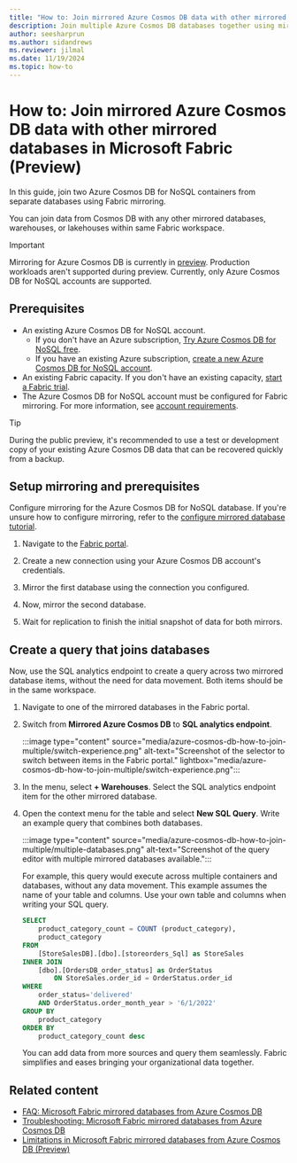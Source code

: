 ```yaml
---
title: "How to: Join mirrored Azure Cosmos DB data with other mirrored databases in Microsoft Fabric (Preview)"
description: Join multiple Azure Cosmos DB databases together using mirrored databases in Microsoft Fabric.
author: seesharprun
ms.author: sidandrews
ms.reviewer: jilmal
ms.date: 11/19/2024
ms.topic: how-to
---
```


# How to: Join mirrored Azure Cosmos DB data with other mirrored databases in Microsoft Fabric (Preview)

In this guide, join two Azure Cosmos DB for NoSQL containers from separate databases using Fabric mirroring.

You can join data from Cosmos DB with any other mirrored databases, warehouses, or lakehouses within same Fabric workspace.

> [!IMPORTANT]
> Mirroring for Azure Cosmos DB is currently in [preview](../fundamentals/preview.md). Production workloads aren't supported during preview. Currently, only Azure Cosmos DB for NoSQL accounts are supported.

## Prerequisites

- An existing Azure Cosmos DB for NoSQL account.
  - If you don't have an Azure subscription, [Try Azure Cosmos DB for NoSQL free](https://cosmos.azure.com/try/).
  - If you have an existing Azure subscription, [create a new Azure Cosmos DB for NoSQL account](/azure/cosmos-db/nosql/quickstart-portal).
- An existing Fabric capacity. If you don't have an existing capacity, [start a Fabric trial](../fundamentals/fabric-trial.md).
- The Azure Cosmos DB for NoSQL account must be configured for Fabric mirroring. For more information, see [account requirements](azure-cosmos-db-limitations.md#account-and-database-limitations).

> [!TIP]
> During the public preview, it's recommended to use a test or development copy of your existing Azure Cosmos DB data that can be recovered quickly from a backup.


## Setup mirroring and prerequisites

Configure mirroring for the Azure Cosmos DB for NoSQL database. If you're unsure how to configure mirroring, refer to the [configure mirrored database tutorial](azure-cosmos-db-tutorial.md#create-a-mirrored-database).

1. Navigate to the [Fabric portal](https://fabric.microsoft.com/).

1. Create a new connection using your Azure Cosmos DB account's credentials.

1. Mirror the first database using the connection you configured.

1. Now, mirror the second database.

1. Wait for replication to finish the initial snapshot of data for both mirrors.

## Create a query that joins databases

Now, use the SQL analytics endpoint to create a query across two mirrored database items, without the need for data movement. Both items should be in the same workspace.

1. Navigate to one of the mirrored databases in the Fabric portal.

1. Switch from **Mirrored Azure Cosmos DB** to **SQL analytics endpoint**.

    :::image type="content" source="media/azure-cosmos-db-how-to-join-multiple/switch-experience.png" alt-text="Screenshot of the selector to switch between items in the Fabric portal." lightbox="media/azure-cosmos-db-how-to-join-multiple/switch-experience.png":::

1. In the menu, select **+ Warehouses**. Select the SQL analytics endpoint item for the other mirrored database.

1. Open the context menu for the table and select **New SQL Query**. Write an example query that combines both databases.

    :::image type="content" source="media/azure-cosmos-db-how-to-join-multiple/multiple-databases.png" alt-text="Screenshot of the query editor with multiple mirrored databases available.":::

    For example, this query would execute across multiple containers and databases, without any data movement. This example assumes the name of your table and columns. Use your own table and columns when writing your SQL query.

    ```sql
    SELECT
        product_category_count = COUNT (product_category),
        product_category 
    FROM
        [StoreSalesDB].[dbo].[storeorders_Sql] as StoreSales 
    INNER JOIN
        [dbo].[OrdersDB_order_status] as OrderStatus 
            ON StoreSales.order_id = OrderStatus.order_id 
    WHERE
        order_status='delivered' 
        AND OrderStatus.order_month_year > '6/1/2022' 
    GROUP BY
        product_category 
    ORDER BY
        product_category_count desc 
    ```

    You can add data from more sources and query them seamlessly. Fabric simplifies and eases bringing your organizational data together.

## Related content

- [FAQ: Microsoft Fabric mirrored databases from Azure Cosmos DB](../mirroring/azure-cosmos-db-faq.yml)
- [Troubleshooting: Microsoft Fabric mirrored databases from Azure Cosmos DB](../mirroring/azure-cosmos-db-troubleshooting.yml)
- [Limitations in Microsoft Fabric mirrored databases from Azure Cosmos DB (Preview)](../mirroring/azure-cosmos-db-limitations.md)
